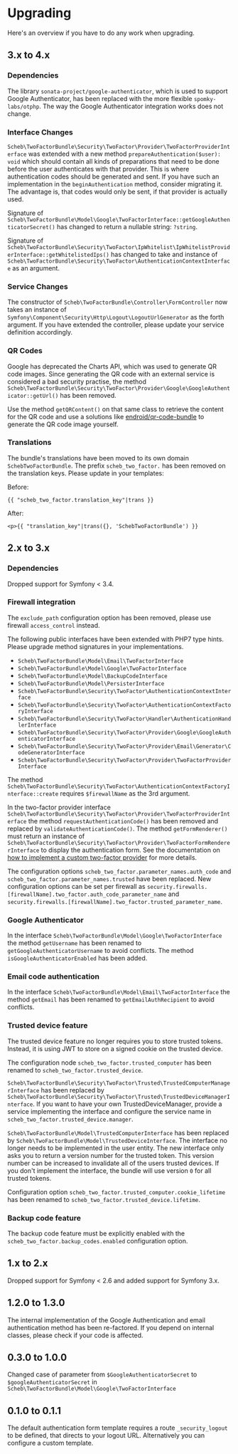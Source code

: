 Upgrading
=========

Here's an overview if you have to do any work when upgrading.

## 3.x to 4.x

### Dependencies

The library `sonata-project/google-authenticator`, which is used to support Google Authenticator, has been replaced with
the more flexible `spomky-labs/otphp`. The way the Google Authenticator integration works does not change.

### Interface Changes

`Scheb\TwoFactorBundle\Security\TwoFactor\Provider\TwoFactorProviderInterface` was extended with a new method
`prepareAuthentication($user): void` which should contain all kinds of preparations that need to be done before the user
authenticates with that provider. This is where authentication codes should be generated and sent. If you have such an
implementation in the `beginAuthentication` method, consider migrating it. The advantage is, that codes would only
be sent, if that provider is actually used.

Signature of `Scheb\TwoFactorBundle\Model\Google\TwoFactorInterface::getGoogleAuthenticatorSecret()` has changed to
return a nullable string: `?string`.

Signature of `Scheb\TwoFactorBundle\Security\TwoFactor\IpWhitelist\IpWhitelistProviderInterface::getWhitelistedIps()`
has changed to take and instance of  `Scheb\TwoFactorBundle\Security\TwoFactor\AuthenticationContextInterface` as an
argument.

### Service Changes

The constructor of `Scheb\TwoFactorBundle\Controller\FormController` now takes an instance of
`Symfony\Component\Security\Http\Logout\LogoutUrlGenerator` as the forth argument. If you have extended the controller,
please update your service definition accordingly.

### QR Codes

Google has deprecated the Charts API, which was used to generate QR code images. Since generating the QR code with an
external service is considered a bad security practise, the method
`Scheb\TwoFactorBundle\Security\TwoFactor\Provider\Google\GoogleAuthenticator::getUrl()` has been removed.

Use the method `getQRContent()` on that same class to retrieve the content for the QR code and use a solutions like
[endroid/qr-code-bundle](https://github.com/endroid/qr-code-bundle) to generate the QR code image yourself.

### Translations

The bundle's translations have been moved to its own domain `SchebTwoFactorBundle`. The prefix `scheb_two_factor.` has
been removed on the translation keys. Please update in your templates:

Before:
```twig
{{ "scheb_two_factor.translation_key"|trans }}
```

After:
```twig
<p>{{ "translation_key"|trans({}, 'SchebTwoFactorBundle') }}
```

## 2.x to 3.x

### Dependencies

Dropped support for Symfony < 3.4.

### Firewall integration

The `exclude_path` configuration option has been removed, please use firewall `access_control` instead.

The following public interfaces have been extended with PHP7 type hints. Please upgrade method signatures in your
implementations.
- `Scheb\TwoFactorBundle\Model\Email\TwoFactorInterface`
- `Scheb\TwoFactorBundle\Model\Google\TwoFactorInterface`
- `Scheb\TwoFactorBundle\Model\BackupCodeInterface`
- `Scheb\TwoFactorBundle\Model\PersisterInterface`
- `Scheb\TwoFactorBundle\Security\TwoFactor\AuthenticationContextInterface`
- `Scheb\TwoFactorBundle\Security\TwoFactor\AuthenticationContextFactoryInterface`
- `Scheb\TwoFactorBundle\Security\TwoFactor\Handler\AuthenticationHandlerInterface`
- `Scheb\TwoFactorBundle\Security\TwoFactor\Provider\Google\GoogleAuthenticatorInterface`
- `Scheb\TwoFactorBundle\Security\TwoFactor\Provider\Email\Generator\CodeGeneratorInterface`
- `Scheb\TwoFactorBundle\Security\TwoFactor\Provider\TwoFactorProviderInterface`

The method `Scheb\TwoFactorBundle\Security\TwoFactor\AuthenticationContextFactoryInterface::create` requires
`$firewallName` as the 3rd argument.

In the two-factor provider interface `Scheb\TwoFactorBundle\Security\TwoFactor\Provider\TwoFactorProviderInterface` the
method `requestAuthenticationCode()` has been removed and replaced by `validateAuthenticationCode()`. The method
`getFormRenderer()` must return an instance of
`Scheb\TwoFactorBundle\Security\TwoFactor\Provider\TwoFactorFormRendererInterface` to display the authentication form.
See the documentation on [how to implement a custom two-factor provider](doc/providers/custom.md) for more
details.

The configuration options `scheb_two_factor.parameter_names.auth_code` and `scheb_two_factor.parameter_names.trusted`
have been replaced. New configuration options can be set per firewall as
`security.firewalls.[firewallName].two_factor.auth_code_parameter_name` and
`security.firewalls.[firewallName].two_factor.trusted_parameter_name`.

### Google Authenticator

In the interface `Scheb\TwoFactorBundle\Model\Google\TwoFactorInterface` the method `getUsername` has been renamed to
`getGoogleAuthenticatorUsername` to avoid conflicts. The method `isGoogleAuthenticatorEnabled` has been added.

### Email code authentication

In the interface `Scheb\TwoFactorBundle\Model\Email\TwoFactorInterface` the method `getEmail` has been renamed to
`getEmailAuthRecipient` to avoid conflicts.

### Trusted device feature

The trusted device feature no longer requires you to store trusted tokens. Instead, it is using JWT to store on a signed
cookie on the trusted device.

The configuration node `scheb_two_factor.trusted_computer` has been renamed to `scheb_two_factor.trusted_device`.

`Scheb\TwoFactorBundle\Security\TwoFactor\Trusted\TrustedComputerManagerInterface` has been replaced by
`Scheb\TwoFactorBundle\Security\TwoFactor\Trusted\TrustedDeviceManagerInterface`. If you want to have your own
TrustedDeviceManager, provide a service implementing the interface and configure the service name in
`scheb_two_factor.trusted_device.manager`.

`Scheb\TwoFactorBundle\Model\TrustedComputerInterface` has been replaced by
`Scheb\TwoFactorBundle\Model\TrustedDeviceInterface`. The interface no longer needs to be implemented in the user
entity. The new interface only asks you to return a version number for the trusted token. This version number can be
increased to invalidate all of the users trusted devices. If you don't implement the interface, the bundle will use
version `0` for all trusted tokens.

Configuration option `scheb_two_factor.trusted_computer.cookie_lifetime` has been renamed to
`scheb_two_factor.trusted_device.lifetime`.

### Backup code feature

The backup code feature must be explicitly enabled with the `scheb_two_factor.backup_codes.enabled` configuration option.

## 1.x to 2.x

Dropped support for Symfony < 2.6 and added support for Symfony 3.x.

## 1.2.0 to 1.3.0

The internal implementation of the Google Authentication and email authentication method has been re-factored. If you
depend on internal classes, please check if your code is affected.

## 0.3.0 to 1.0.0

Changed case of parameter from `$GoogleAuthenticatorSecret` to `$googleAuthenticatorSecret` in
`Scheb\TwoFactorBundle\Model\Google\TwoFactorInterface`

## 0.1.0 to 0.1.1

The default authentication form template requires a route `_security_logout` to be defined, that directs to your logout
URL. Alternatively you can configure a custom template.
